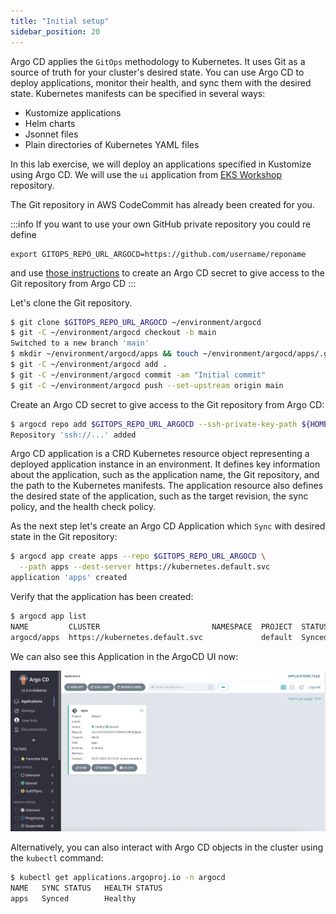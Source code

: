 ```yaml
---
title: "Initial setup"
sidebar_position: 20
---
```


Argo CD applies the `GitOps` methodology to Kubernetes. It uses Git as a source of truth for your cluster's desired state. You can use Argo CD to deploy applications, monitor their health, and sync them with the desired state. Kubernetes manifests can be specified in several ways:

- Kustomize applications
- Helm charts
- Jsonnet files
- Plain directories of Kubernetes YAML files

In this lab exercise, we will deploy an applications specified in Kustomize using Argo CD. We will use the `ui` application from [EKS Workshop](https://github.com/aws-samples/eks-workshop-v2/tree/main/manifests/base-application/ui) repository.

The Git repository in AWS CodeCommit has already been created for you.

:::info
If you want to use your own GitHub private repository you could re define

```
export GITOPS_REPO_URL_ARGOCD=https://github.com/username/reponame
```

and use [those instructions](https://argo-cd.readthedocs.io/en/stable/user-guide/private-repositories/) to create an Argo CD secret to give access to the Git repository from Argo CD
:::

Let's clone the Git repository.

```bash
$ git clone $GITOPS_REPO_URL_ARGOCD ~/environment/argocd
$ git -C ~/environment/argocd checkout -b main
Switched to a new branch 'main'
$ mkdir ~/environment/argocd/apps && touch ~/environment/argocd/apps/.gitkeep
$ git -C ~/environment/argocd add .
$ git -C ~/environment/argocd commit -am "Initial commit"
$ git -C ~/environment/argocd push --set-upstream origin main
```

Create an Argo CD secret to give access to the Git repository from Argo CD:

```bash
$ argocd repo add $GITOPS_REPO_URL_ARGOCD --ssh-private-key-path ${HOME}/.ssh/gitops_ssh.pem --insecure-ignore-host-key --upsert --name git-repo
Repository 'ssh://...' added
```

Argo CD application is a CRD Kubernetes resource object representing a deployed application instance in an environment. It defines key information about the application, such as the application name, the Git repository, and the path to the Kubernetes manifests. The application resource also defines the desired state of the application, such as the target revision, the sync policy, and the health check policy.

As the next step let's create an Argo CD Application which `Sync` with desired state in the Git repository:

```bash
$ argocd app create apps --repo $GITOPS_REPO_URL_ARGOCD \
  --path apps --dest-server https://kubernetes.default.svc
application 'apps' created
```

Verify that the application has been created:

```bash
$ argocd app list
NAME         CLUSTER                         NAMESPACE  PROJECT  STATUS  HEALTH   SYNCPOLICY  CONDITIONS
argocd/apps  https://kubernetes.default.svc             default  Synced  Healthy  <none>      <none>
```

We can also see this Application in the ArgoCD UI now:

![Application in the ArgoCD UI](assets/argocd-ui-insync.png)

Alternatively, you can also interact with Argo CD objects in the cluster using the `kubectl` command:

```bash
$ kubectl get applications.argoproj.io -n argocd
NAME   SYNC STATUS   HEALTH STATUS
apps   Synced        Healthy
```
